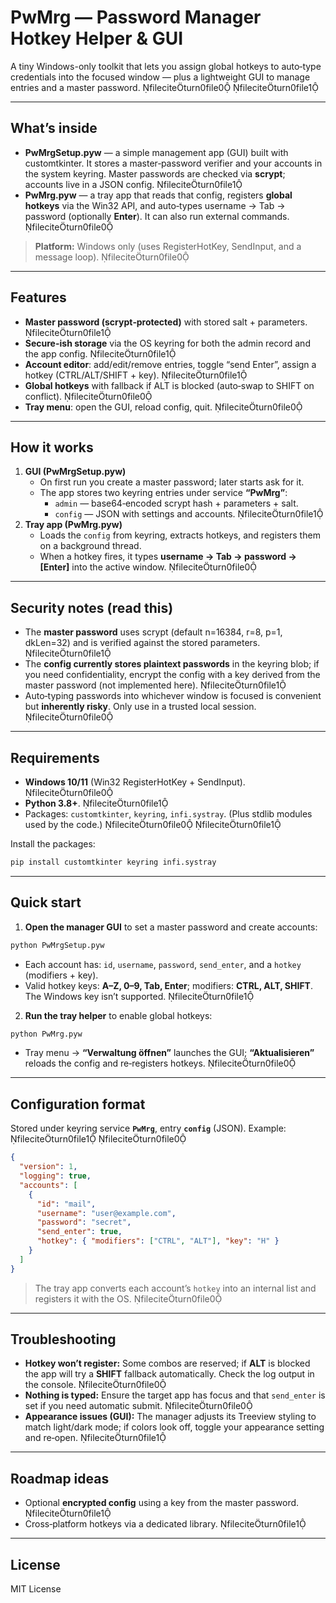# PwMrg — Password Manager Hotkey Helper & GUI

A tiny Windows-only toolkit that lets you assign global hotkeys to auto‑type credentials into the focused window — plus a lightweight GUI to manage entries and a master password. fileciteturn0file0 fileciteturn0file1

---

## What’s inside

- **PwMrgSetup.pyw** — a simple management app (GUI) built with customtkinter. It stores a master‑password verifier and your accounts in the system keyring. Master passwords are checked via **scrypt**; accounts live in a JSON config. fileciteturn0file1  
- **PwMrg.pyw** — a tray app that reads that config, registers **global hotkeys** via the Win32 API, and auto‑types username → Tab → password (optionally **Enter**). It can also run external commands. fileciteturn0file0

> **Platform:** Windows only (uses RegisterHotKey, SendInput, and a message loop). fileciteturn0file0

---

## Features

- **Master password (scrypt‑protected)** with stored salt + parameters. fileciteturn0file1  
- **Secure-ish storage** via the OS keyring for both the admin record and the app config. fileciteturn0file1  
- **Account editor**: add/edit/remove entries, toggle “send Enter”, assign a hotkey (CTRL/ALT/SHIFT + key). fileciteturn0file1  
- **Global hotkeys** with fallback if ALT is blocked (auto‑swap to SHIFT on conflict). fileciteturn0file0  
- **Tray menu**: open the GUI, reload config, quit. fileciteturn0file0

---

## How it works

1. **GUI (PwMrgSetup.pyw)**  
   - On first run you create a master password; later starts ask for it.  
   - The app stores two keyring entries under service **“PwMrg”**:  
     - `admin` — base64‑encoded scrypt hash + parameters + salt.  
     - `config` — JSON with settings and accounts. fileciteturn0file1
2. **Tray app (PwMrg.pyw)**  
   - Loads the `config` from keyring, extracts hotkeys, and registers them on a background thread.  
   - When a hotkey fires, it types **username → Tab → password → [Enter]** into the active window. fileciteturn0file0

---

## Security notes (read this)

- The **master password** uses scrypt (default n=16384, r=8, p=1, dkLen=32) and is verified against the stored parameters. fileciteturn0file1  
- The **config currently stores plaintext passwords** in the keyring blob; if you need confidentiality, encrypt the config with a key derived from the master password (not implemented here). fileciteturn0file1  
- Auto‑typing passwords into whichever window is focused is convenient but **inherently risky**. Only use in a trusted local session. fileciteturn0file0

---

## Requirements

- **Windows 10/11** (Win32 RegisterHotKey + SendInput). fileciteturn0file0  
- **Python 3.8+**. fileciteturn0file1  
- Packages: `customtkinter`, `keyring`, `infi.systray`. (Plus stdlib modules used by the code.) fileciteturn0file0 fileciteturn0file1

Install the packages:

```bash
pip install customtkinter keyring infi.systray
```

---

## Quick start

1. **Open the manager GUI** to set a master password and create accounts:

```bash
python PwMrgSetup.pyw
```

- Each account has: `id`, `username`, `password`, `send_enter`, and a `hotkey` (modifiers + key).  
- Valid hotkey keys: **A–Z, 0–9, Tab, Enter**; modifiers: **CTRL, ALT, SHIFT**. The Windows key isn’t supported. fileciteturn0file1

2. **Run the tray helper** to enable global hotkeys:

```bash
python PwMrg.pyw
```

- Tray menu → **“Verwaltung öffnen”** launches the GUI; **“Aktualisieren”** reloads the config and re‑registers hotkeys. fileciteturn0file0

---

## Configuration format

Stored under keyring service **`PwMrg`**, entry **`config`** (JSON). Example: fileciteturn0file1 fileciteturn0file0

```json
{
  "version": 1,
  "logging": true,
  "accounts": [
    {
      "id": "mail",
      "username": "user@example.com",
      "password": "secret",
      "send_enter": true,
      "hotkey": { "modifiers": ["CTRL", "ALT"], "key": "H" }
    }
  ]
}
```

> The tray app converts each account’s `hotkey` into an internal list and registers it with the OS. fileciteturn0file0

---

## Troubleshooting

- **Hotkey won’t register:** Some combos are reserved; if **ALT** is blocked the app will try a **SHIFT** fallback automatically. Check the log output in the console. fileciteturn0file0  
- **Nothing is typed:** Ensure the target app has focus and that `send_enter` is set if you need automatic submit. fileciteturn0file0  
- **Appearance issues (GUI):** The manager adjusts its Treeview styling to match light/dark mode; if colors look off, toggle your appearance setting and re‑open. fileciteturn0file1

---

## Roadmap ideas

- Optional **encrypted config** using a key from the master password. fileciteturn0file1  
- Cross‑platform hotkeys via a dedicated library. fileciteturn0file1

---

## License

MIT License
